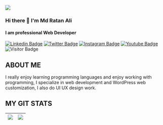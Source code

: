 <a href="https://www.linkedin.com/in/mdratanali/"><img align="center" src="![image](https://github.com/mdratan-ali/mdratan-ali/blob/main/ratan.jpg)"/></a>

### Hi there 👋 I'm Md Ratan Ali
#### I am professional Web Developer
[![Linkedin Badge](https://img.shields.io/badge/-mdratanali-blue?style=plastic-square&logo=Linkedin&logoColor=white&link=https://www.linkedin.com/in/mdratanali/)](https://www.linkedin.com/in/mdratanali/)
[![Twitter Badge](https://img.shields.io/badge/-mdratanali-blue?style=plastic-square&logo=twitter&logoColor=white&link=https://twitter.com/mdrotanali)](https://twitter.com/mdrotanali)
[![Instagram Badge](https://img.shields.io/badge/-mdratanail-blueviolet?style=plastic-square&logo=instagram&logoColor=white&link=https://www.instagram.com/mdratan_ali/)](https://www.instagram.com/mdratan_ali/)
[![Youtube Badge](https://img.shields.io/badge/-mdratanali-red?style=plastic-square&logo=youtube&logoColor=white&link=https://www.youtube.com/mdratanali)](https://www.youtube.com/channel/UC-CsMG_-i1Oq7nnidIxct6Q)
![Visitor Badge](https://visitor-badge.laobi.icu/badge?page_id=mdratan-ali)


## ABOUT ME
I really enjoy learning programming languages and enjoy working with programming, I specialize in web development and WordPress web customization,
I also do UI UX design work.

## MY GIT STATS
<img src="https://github-readme-stats.vercel.app/api?username=mdratan-ali&&show_icons=true&count_private=true&theme=radical"/>|<img src="https://github-readme-streak-stats.herokuapp.com/?user=mdratan-ali&theme=radical"/>|
|---|---|
